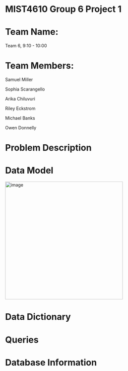 # MIST4610 Group 6 Project 1

# Team Name:
Team 6, 9:10 - 10:00

# Team Members:
Samuel Miller

Sophia Scarangello

Arika Chiluvuri

Riley Eckstrom

Michael Banks

Owen Donnelly

# Problem Description

# Data Model
<img width="379" alt="image" src="https://github.com/SamuelMiller2/MIST4610GroupProject1/assets/150087690/bfa78959-4537-43c9-ae83-bd3d3319edfe">

# Data Dictionary

# Queries

# Database Information
